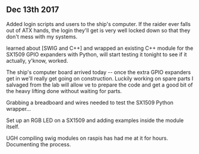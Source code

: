 ## Dec 13th 2017

Added login scripts and users to the ship's computer. If the raider ever falls out of ATX hands, the login they'll get is very well locked down so that they don't mess with my systems.

learned about [SWIG and C++] and wrapped an existing C++ module for the SX1509 GPIO expanders with Python, will start testing it tonight to see if it actually, y'know, worked.

The ship's computer board arrived today -- once the extra GPIO expanders get in we'll really get going on construction. Luckily working on spare parts I salvaged from the lab will allow ve to prepare the code and get a good bit of the heavy lifting done without waiting for parts.

Grabbing a breadboard and wires needed to test the SX1509 Python wrapper...

<Insert pic here>

Set up an RGB LED on a SX1509 and adding examples inside the module itself.

UGH compiling swig modules on raspis has had me at it for hours. Documenting the process.